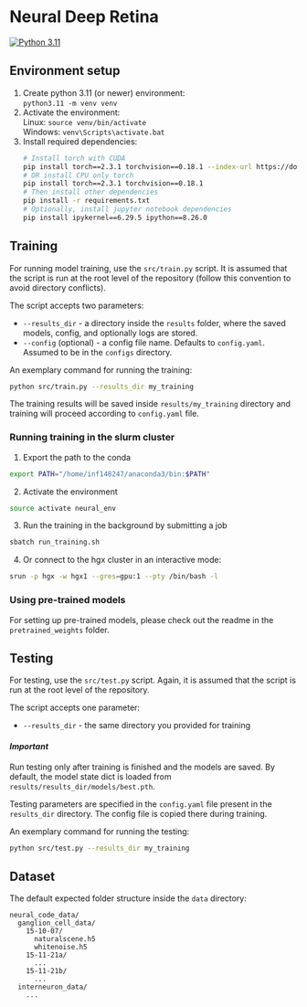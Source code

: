 # Neural Deep Retina #

[![Python 3.11](https://img.shields.io/badge/python-3.11-blue.svg)](https://www.python.org/downloads/release/python-360/)

## Environment setup ##

1. Create python 3.11 (or newer) environment: <br>
   `python3.11 -m venv venv`
2. Activate the environment: <br>
Linux: `source venv/bin/activate` <br>
Windows: `venv\Scripts\activate.bat`
3. Install required dependencies: 
    ```sh
    # Install torch with CUDA
    pip install torch==2.3.1 torchvision==0.18.1 --index-url https://download.pytorch.org/whl/cu121
    # OR install CPU only torch 
    pip install torch==2.3.1 torchvision==0.18.1
    # Then install other dependencies
    pip install -r requirements.txt
    # Optionally, install jupyter notebook dependencies
    pip install ipykernel==6.29.5 ipython==8.26.0
    ```

## Training ##

For running model training, use the `src/train.py` script. It is assumed that the script is run at the root level of the repository (follow this convention to avoid directory conflicts).

The script accepts two parameters:

- `--results_dir` - a directory inside the `results` folder, where the saved models, config, and optionally logs are stored.
- `--config` (optional) - a config file name. Defaults to `config.yaml`. Assumed to be in the `configs` directory.

An exemplary command for running the training:

```sh
python src/train.py --results_dir my_training
``` 
The training results will be saved inside `results/my_training` directory and training will proceed according to `config.yaml` file.

### Running training in the slurm cluster ###

1. Export the path to the conda
```sh
export PATH="/home/inf148247/anaconda3/bin:$PATH"
```
2. Activate the environment
```sh
source activate neural_env
```
3. Run the training in the background by submitting a job
```sh
sbatch run_training.sh
```
4. Or connect to the hgx cluster in an interactive mode:
```sh
srun -p hgx -w hgx1 --gres=gpu:1 --pty /bin/bash -l
```

### Using pre-trained models ###

For setting up pre-trained models, please check out the readme in the `pretrained_weights` folder.

## Testing ##

For testing, use the `src/test.py` script. Again, it is assumed that the script is run at the root level of the repository.

The script accepts one parameter:

- `--results_dir` - the same directory you provided for training

#### *Important* ####

Run testing only after training is finished and the models are saved. By default, the model state dict is loaded from `results/results_dir/models/best.pth`.

Testing parameters are specified in the `config.yaml` file present in the `results_dir` directory. The config file is copied there during training.

An exemplary command for running the testing:

```sh
python src/test.py --results_dir my_training
```

## Dataset ##

The default expected folder structure inside the `data` directory:
```
neural_code_data/
  ganglion_cell_data/
    15-10-07/
      naturalscene.h5
      whitenoise.h5
    15-11-21a/
      ...
    15-11-21b/
      ...
  interneuron_data/
    ...
```

  

